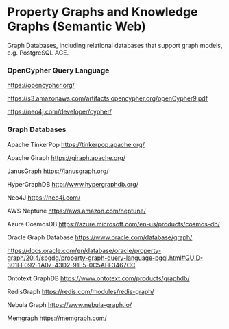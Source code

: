 # Property Graphs and Knowledge Graphs (Semantic Web)
Graph Databases, including relational databases that support graph models, e.g. PostgreSQL AGE.

### OpenCypher Query Language
https://opencypher.org/

https://s3.amazonaws.com/artifacts.opencypher.org/openCypher9.pdf

https://neo4j.com/developer/cypher/

### Graph Databases
Apache TinkerPop
https://tinkerpop.apache.org/

Apache Giraph
https://giraph.apache.org/

JanusGraph
https://janusgraph.org/

HyperGraphDB
http://www.hypergraphdb.org/

Neo4J
https://neo4j.com/

AWS Neptune
https://aws.amazon.com/neptune/

Azure CosmosDB
https://azure.microsoft.com/en-us/products/cosmos-db/

Oracle Graph Database
https://www.oracle.com/database/graph/

https://docs.oracle.com/en/database/oracle/property-graph/20.4/spgdg/property-graph-query-language-pgql.html#GUID-301FF092-1A07-43D2-91E5-0C5AFF3467CC

Ontotext GraphDB
https://www.ontotext.com/products/graphdb/

RedisGraph
https://redis.com/modules/redis-graph/

Nebula Graph
https://www.nebula-graph.io/

Memgraph
https://memgraph.com/



